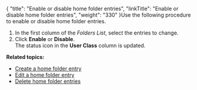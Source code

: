 {
    "title": "Enable or disable home folder entries",
    "linkTitle": "Enable or disable home folder entries",
    "weight": "330"
}Use the following procedure to enable or disable home folder entries.

1.  In the first column of the *Folders List*, select the entries to change.
2.  Click **Enable** or **Disable**.  
    The status icon in the **User Class** column is updated.

**Related topics:**

-   <a href="../t_st_create_home_folder_entry" class="MCXref xref">Create a home folder entry</a>
-   <a href="../t_st_edit_home_folder_entry" class="MCXref xref">Edit a home folder entry</a>
-   <a href="../t_st_delete_home_folder_entries" class="MCXref xref">Delete home folder entries</a>
